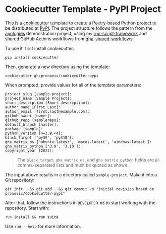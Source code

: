 # Cookiecutter Template - PyPI Project

This is a [cookiecutter](https://cookiecutter.readthedocs.io/en/stable/) template to create
a [Poetry](https://python-poetry.org/)-based Python project to be distributed at [PyPI](https://pypi.org/).
The project structure follows the pattern from the [apologies](https://github.com/pronovic/apologies)
demonstration project, using my [run-script-framework](https://github.com/pronovic/run-script-framework) and
shared GitHub Actions workflows from [gha-shared-workflows](https://github.com/pronovic/gha-shared-workflows).

To use it, first install cookiecutter:

```
pip install cookiecutter
```

Then, generate a new directory using the template:

```
cookiecutter gh:pronovic/cookiecutter-pypi
```

When prompted, provide values for all of the template parameters:

```
project_slug [sample-project]:
project_name [Sample Project]:
short_description [Short description]:
author_name [First Last]:
author_email [first.last@example.com]:
github_owner [owner]:
github_repo [samplerepo]:
default_branch [master]:
package [sample]:
python_version [>=3.9,<4]:
black_target ['py39', 'py310']:
gha_matrix_os ['ubuntu-latest', 'macos-latest', 'windows-latest']:
gha_matrix_python ['3.9', '3.10']:
copyright_year [2022]:
```

> The `black_target`, `gha_matrix_os`, and `gha_matrix_python` fields are all comma-separated lists and must be quoted as shown.

The input above results in a directory called `sample-project`.  Make it
into a Git repository:

```
git init . && git add . && git commit -m "Initial revision based on pronovic/cookiecutter-pypi"
```

After that, follow the instructions in `DEVELOPER.md` to start working with
the repository.  Start with:

```
run install && run suite
```

Use `run --help` for more information.
